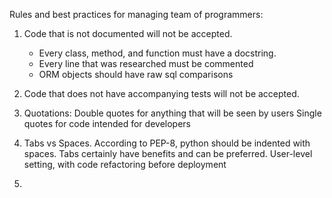 
Rules and best practices for managing team of programmers:

1. Code that is not documented will not be accepted.
    - Every class, method, and function must have a docstring.
    - Every line that was researched must be commented
    - ORM objects should have raw sql comparisons

2. Code that does not have accompanying tests will not be accepted.

3. Quotations: Double quotes for anything that will be seen by users
               Single quotes for code intended for developers

4. Tabs vs Spaces. According to PEP-8, python should be indented with spaces.
        Tabs certainly have benefits and can be preferred.
        User-level setting, with code refactoring before deployment

5. 